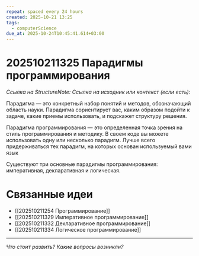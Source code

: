 ```yaml
---
repeat: spaced every 24 hours
created: 2025-10-21 13:25
tags:
  - computerScience
due_at: 2025-10-24T10:45:41.614+03:00
---
```

# 202510211325 Парадигмы программирования

*Ссылка на StructureNote:*
*Ссылка на исходник или контекст (если есть):*

Парадигма — это конкретный набор понятий и методов, обозначающий область науки. Парадигма сориентирует вас, каким образом подойти к задаче, какие приемы использовать, и подскажет структуру решения.

Парадигма программирования — это определенная точка зрения на стиль программирования и методику. В своем коде вы можете использовать одну или несколько парадигм. Лучше всего придерживаться тех парадигм, на которых основан используемый вами язык

Существуют три основные парадигмы программирования: императивная, декларативная и логическая.

# Связанные идеи

- [[202510211254 Программирование]]
- [[202510211329 Императивное программирование]]
- [[202510211332 Декларативное программирование]]
- [[202510211334 Логическое программирование]]

---

*Что стоит развить? Какие вопросы возникли?*
